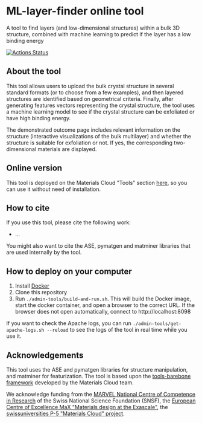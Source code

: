 # ML-layer-finder online tool
A tool to find layers (and low-dimensional structures) within a bulk 3D structure, combined with machine learning to predict if the layer has a low binding energy

[![Actions Status](https://github.com/epfl-theos/tool-ml-layer-finder/workflows/Continuous%20integration/badge.svg)](https://github.com/epfl-theos/tool-ml-layer-finder/actions)

## About the tool

This tool allows users to upload the bulk crystal structure in several standard formats (or to choose from a few examples), and then layered structures are identified based on geometrical criteria. Finally, after generating features vectors representing the crystal structure, the tool uses a machine learning model to see if the crystal structure can be exfoliated or have high binding energy.

The demonstrated outcome page includes relevant information on the structure (interactive visualizations of the bulk multilayer) and whether the structure is suitable for exfoliation or not. If yes, the corresponding two-dimensional materials are displayed.

## Online version
This tool is deployed on the Materials Cloud "Tools" section [here](https://ml-layer-finder.materialscloud.io/), so you can use it without need of installation.

## How to cite
If you use this tool, please cite the following work:

* ...

You might also want to cite the ASE, pymatgen and matminer libraries that are used internally by the tool.

## How to deploy on your computer
1. Install [Docker](https://www.docker.com)
2. Clone this repository
3. Run `./admin-tools/build-and-run.sh`. This will build the Docker image, start the docker container, and open a browser to the correct URL.
   If the browser does not open automatically, connect to http://localhost:8098

If you want to check the Apache logs, you can run `./admin-tools/get-apache-logs.sh --reload` to see the logs of the tool in real time while you use it.

## Acknowledgements
This tool uses the ASE and pymatgen libraries for structure manipulation, and matminer for featurization.
The tool is based upon the [tools-barebone framework](https://github.com/materialscloud-org/tools-barebone) developed by the Materials Cloud team.

We acknowledge funding from the [MARVEL National Centre of Competence in Research](https://nccr-marvel.ch) of the Swiss National Science Foundation (SNSF), the [European Centre of Excellence MaX "Materials design at the Exascale"](http://www.max-centre.eu), the [swissuniversities P-5 "Materials Cloud" project](https://www.materialscloud.org/swissuniversities).
